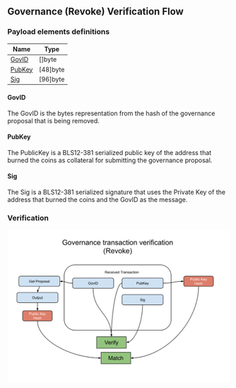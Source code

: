 Governance (Revoke) Verification Flow
--------------

### Payload elements definitions

Name | Type 
--- | --- 
[GovID](#govid) | []byte 
[PubKey](#pubkey) | [48]byte 
[Sig](#sig) | [96]byte 

#### GovID

The GovID is the bytes representation from the hash of the governance proposal that is being removed.

#### PubKey

The PublicKey is a BLS12-381 serialized public key of the address that burned the coins as collateral for submitting the governance proposal.

#### Sig

The Sig is a BLS12-381 serialized signature that uses the Private Key of the address that burned the coins and the GovID as the message.

### Verification

[![alt](./img/governance-revoke.svg)](./img/governance-revoke.svg?raw=true&sanitize=true)
